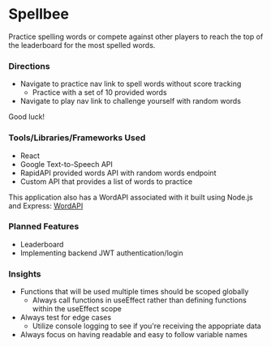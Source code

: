 # Spellbee
Practice spelling words or compete against other players to reach the top of the leaderboard for the most spelled words.

### Directions
- Navigate to practice nav link to spell words without score tracking
  - Practice with a set of 10 provided words
- Navigate to play nav link to challenge yourself with random words

Good luck!

### Tools/Libraries/Frameworks Used
- React
- Google Text-to-Speech API  
- RapidAPI provided words API with random words endpoint
- Custom API that provides a list of words to practice

This application also has a WordAPI associated with it built using Node.js and Express: [WordAPI](https://github.com/krzasa/unit3-spellingbee-backend)

### Planned Features
- Leaderboard
- Implementing backend JWT authentication/login

### Insights
- Functions that will be used multiple times should be scoped globally 
  - Always call functions in useEffect rather than defining functions within the useEffect scope
- Always test for edge cases
  - Utilize console logging to see if you're receiving the appopriate data
- Always focus on having readable and easy to follow variable names